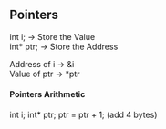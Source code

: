 ## Pointers

int i; -> Store the Value <br>
int* ptr;  -> Store the Address <br>

Address of i -> &i<br>
Value of ptr -> *ptr<br>

#### Pointers Arithmetic

int i;
int* ptr;
ptr = ptr + 1;
(add 4 bytes)

